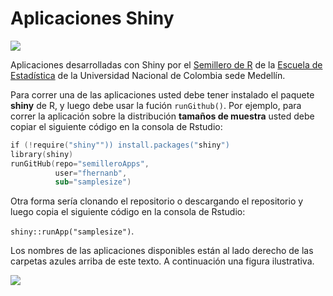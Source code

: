 Aplicaciones Shiny
==============

![](myFigures/shiny_logo.jpg)

Aplicaciones desarrolladas con Shiny por el <a href="https://srunal.github.io/" target="_blank">Semillero de R</a> de la <a href="http://ciencias.medellin.unal.edu.co/escuelas/estadistica/" target="_blank">Escuela de Estadística</a>
de la Universidad Nacional de Colombia sede Medellín.


Para correr una de las aplicaciones usted debe tener instalado el paquete **shiny** de R, y luego debe usar la fución `runGithub()`. Por ejemplo, para correr la aplicación sobre la distribución **tamaños de muestra** usted debe copiar el siguiente código en la consola de Rstudio:

```s
if (!require("shiny"")) install.packages("shiny")
library(shiny)
runGitHub(repo="semilleroApps", 
          user="fhernanb", 
          sub="samplesize")
```

Otra forma sería clonando el repositorio o descargando el repositorio y luego copia el siguiente código en la consola de Rstudio:

`shiny::runApp("samplesize")`.

Los nombres de las aplicaciones disponibles están al lado derecho de las carpetas azules arriba de este texto. A continuación una figura ilustrativa.

![](myFigures/figura1.png)